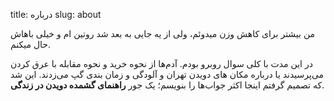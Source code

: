 title: درباره
slug: about

من بیشتر برای کاهش وزن میدوئم، ولی از یه جایی به بعد شد روتین ام و خیلی باهاش حال میکنم.

در این مدت با کلی سوال روبرو بودم. آدم‌ها از نحوه خرید و نحوه مقابله با عرق کردن می‌پرسیدند یا درباره مکان های دویدن تهران و آلودگی و زمان بندی گپ می‌زدند. این شد که تصمیم گرفتم اینجا اکثر جواب‌ها را بنویسم؛ یک جور **راهنمای گشمده دویدن در زندگی**. 
